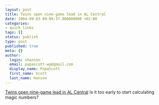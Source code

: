 ```yaml
---
layout: post
title: Twins open nine-game lead in AL Central
date: 2004-09-03 09:09:37.000000000 +02:00
categories:
- quick links
tags: []
status: publish
type: post
published: true
meta: {}
author:
  login: shanson
  email: papascott-wp@gmail.com
  display_name: PapaScott
  first_name: Scott
  last_name: Hanson
---
```

<p><a href="http://sports.yahoo.com/mlb/news?slug=ap-alrdp&prov=ap&type=lgns">Twins open nine-game lead in AL Central</a> Is it too early to start calculating magic numbers?</p>
